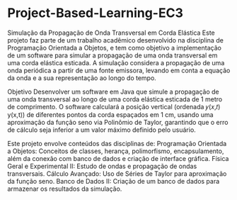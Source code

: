# Project-Based-Learning-EC3

Simulação da Propagação de Onda Transversal em Corda Elástica
Este projeto faz parte de um trabalho acadêmico desenvolvido na disciplina de Programação Orientada a Objetos, e tem como objetivo a implementação de um software para simular a propagação de uma onda transversal em uma corda elástica esticada. A simulação considera a propagação de uma onda periódica a partir de uma fonte emissora, levando em conta a equação da onda e a sua representação ao longo do tempo.

Objetivo
Desenvolver um software em Java que simule a propagação de uma onda transversal ao longo de uma corda elástica esticada de 1 metro de comprimento. O software calculará a posição vertical (ordenada 𝑦(𝑥,𝑡)
y(x,t)) de diferentes pontos da corda espaçados em 1 cm, usando uma aproximação da função seno via Polinômio de Taylor, garantindo que o erro de cálculo seja inferior a um valor máximo definido pelo usuário.

Este projeto envolve conteúdos das disciplinas de:
Programação Orientada a Objetos: Conceitos de classes, herança, polimorfismo, encapsulamento, além da conexão com banco de dados e criação de interface gráfica.
Física Geral e Experimental II: Estudo de ondas e propagação de ondas transversais.
Cálculo Avançado: Uso de Séries de Taylor para aproximação da função seno.
Banco de Dados II: Criação de um banco de dados para armazenar os resultados da simulação.
